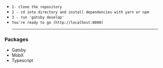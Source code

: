 - `1- clone the repository`<br>
- `2 - cd into directory and install dependencies with yarn or npm`<br>
- `3 - run 'gatsby develop'`
- `You're ready to go (http://localhost:8000)`
  <hr>

### Packages

- Gatsby
- MobX
- Typescript
